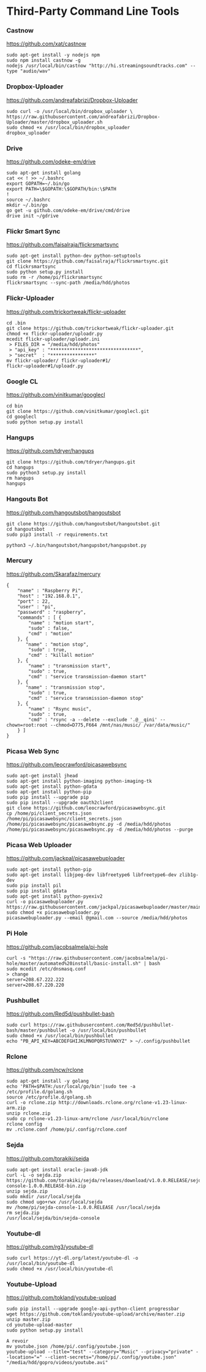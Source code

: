 Third-Party Command Line Tools
==============================
### Castnow
https://github.com/xat/castnow
````
sudo apt-get install -y nodejs npm
sudo npm install castnow -g
nodejs /usr/local/bin/castnow "http://hi.streamingsoundtracks.com" --type "audio/wav"
````
### Dropbox-Uploader
https://github.com/andreafabrizi/Dropbox-Uploader
````
sudo curl -o /usr/local/bin/dropbox_uploader \
https://raw.githubusercontent.com/andreafabrizi/Dropbox-Uploader/master/dropbox_uploader.sh
sudo chmod +x /usr/local/bin/dropbox_uploader
dropbox_uploader
````
### Drive
https://github.com/odeke-em/drive
````
sudo apt-get install golang
cat << ! >> ~/.bashrc
export GOPATH=~/.bin/go
export PATH=\$GOPATH:\$GOPATH/bin:\$PATH
!
source ~/.bashrc
mkdir ~/.bin/go
go get -u github.com/odeke-em/drive/cmd/drive
drive init ~/gdrive
````
### Flickr Smart Sync
https://github.com/faisalraja/flickrsmartsync
````
sudo apt-get install python-dev python-setuptools
git clone https://github.com/faisalraja/flickrsmartsync.git
cd flickrsmartsync
sudo python setup.py install
sudo rm -r /home/pi/flickrsmartsync
flickrsmartsync --sync-path /media/hdd/photos
````
### Flickr-Uploader
https://github.com/trickortweak/flickr-uploader
````
cd .bin
git clone https://github.com/trickortweak/flickr-uploader.git
chmod +x flickr-uploader/uploadr.py
mcedit flickr-uploader/uploadr.ini
 > FILES_DIR = "/media/hdd/photos"
 > "api_key" : "********************************",
 > "secret"  : "****************"
mv flickr-uploader/ flickr-uploader#1/
flickr-uploader#1/uploadr.py
````
### Google CL
https://github.com/vinitkumar/googlecl
````
cd bin
git clone https://github.com/vinitkumar/googlecl.git
cd googlecl
sudo python setup.py install
````
### Hangups
https://github.com/tdryer/hangups
````
git clone https://github.com/tdryer/hangups.git
cd hangups
sudo python3 setup.py install
rm hangups
hangups
````
### Hangouts Bot
https://github.com/hangoutsbot/hangoutsbot
````
git clone https://github.com/hangoutsbot/hangoutsbot.git
cd hangoutsbot
sudo pip3 install -r requirements.txt

python3 ~/.bin/hangoutsbot/hangupsbot/hangupsbot.py
````
### Mercury
https://github.com/Skarafaz/mercury
````
{
    "name" : "Raspberry Pi",
    "host" : "192.168.0.1",
    "port" : 22,
    "user" : "pi",
    "password" : "raspberry",
    "commands" : [ {
        "name" : "motion start",
        "sudo" : false,
        "cmd" : "motion"
    }, {
       "name" : "motion stop",
        "sudo" : true,
        "cmd" : "killall motion"
    }, {
        "name" : "transmission start",
        "sudo" : true,
        "cmd" : "service transmission-daemon start"
    }, {
       "name" : "transmission stop",
        "sudo" : true,
        "cmd" : "service transmission-daemon stop"
    }, {
        "name" : "Rsync music",
        "sudo" : true,
        "cmd" : "rsync -a --delete --exclude '.@__qini' --chown=root:root --chmod=D775,F664 /mnt/nas/music/ /var/data/music/"
    } ]
}
````

### Picasa Web Sync
https://github.com/leocrawford/picasawebsync
`````
sudo apt-get install jhead
sudo apt-get install python-imaging python-imaging-tk
sudo apt-get install python-gdata
sudo apt-get install python-pip
sudo pip install --upgrade pip 
sudo pip install --upgrade oauth2client
git clone https://github.com/leocrawford/picasawebsync.git
cp /home/pi/client_secrets.json /home/pi/picasawebsync/client_secrets.json
/home/pi/picasawebsync/picasawebsync.py -d /media/hdd/photos
/home/pi/picasawebsync/picasawebsync.py -d /media/hdd/photos --purge
`````
### Picasa Web Uploader
https://github.com/jackpal/picasawebuploader
`````
sudo apt-get install python-pip
sudo apt-get install libjpeg-dev libfreetype6 libfreetype6-dev zlib1g-dev
sudo pip install pil
sudo pip install gdata
sudo apt-get install python-pyexiv2
curl -o picasawebuploader.py https://raw.githubusercontent.com/jackpal/picasawebuploader/master/main.py
sudo chmod +x picasawebuploader.py 
picasawebuploader.py --email @gmail.com --source /media/hdd/photos
`````
### Pi Hole
https://github.com/jacobsalmela/pi-hole
````
curl -s "https://raw.githubusercontent.com/jacobsalmela/pi-hole/master/automated%20install/basic-install.sh" | bash
sudo mcedit /etc/dnsmasq.conf
> change 
server=208.67.222.222
server=208.67.220.220
````
### Pushbullet
https://github.com/Red5d/pushbullet-bash
````
sudo curl https://raw.githubusercontent.com/Red5d/pushbullet-bash/master/pushbullet -o /usr/local/bin/pushbullet
sudo chmod +x /usr/local/bin/pushbullet
echo "PB_API_KEY=ABCDEFGHIJKLMNOPQRSTUVWXYZ" > ~/.config/pushbullet
````
### Rclone
https://github.com/ncw/rclone
````
sudo apt-get install -y golang
echo 'PATH=$PATH:/usr/local/go/bin'|sudo tee -a /etc/profile.d/golang.sh
source /etc/profile.d/golang.sh
curl -o rclone.zip http://downloads.rclone.org/rclone-v1.23-linux-arm.zip
unzip rclone.zip
sudo cp rclone-v1.23-linux-arm/rclone /usr/local/bin/rclone
rclone config
mv .rclone.conf /home/pi/.config/rclone.conf
````
### Sejda
https://github.com/torakiki/sejda
````
sudo apt-get install oracle-java8-jdk
curl -L -o sejda.zip https://github.com/torakiki/sejda/releases/download/v1.0.0.RELEASE/sejda-console-1.0.0.RELEASE-bin.zip
unzip sejda.zip
sudo mkdir /usr/local/sejda
sudo chmod ugo+rwx /usr/local/sejda
mv /home/pi/sejda-console-1.0.0.RELEASE /usr/local/sejda
rm sejda.zip
/usr/local/sejda/bin/sejda-console
````
### Youtube-dl
https://github.com/rg3/youtube-dl
````
sudo curl https://yt-dl.org/latest/youtube-dl -o /usr/local/bin/youtube-dl
sudo chmod +x /usr/local/bin/youtube-dl
````
### Youtube-Upload
https://github.com/tokland/youtube-upload
````
sudo pip install --upgrade google-api-python-client progressbar
wget https://github.com/tokland/youtube-upload/archive/master.zip
unzip master.zip
cd youtube-upload-master
sudo python setup.py install
````
````
A revoir
mv youtube.json /home/pi/.config/youtube.json
youtube-upload --title="test" --category="Music" --privacy="private" --location="=" --client-secrets="/home/pi/.config/youtube.json" "/media/hdd/gopro/videos/youtube.avi"
````

